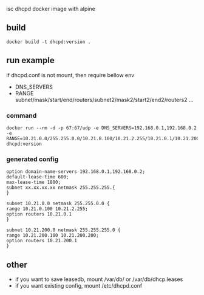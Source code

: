 isc dhcpd docker image with alpine

##  build
```
docker build -t dhcpd:version .
```

## run example
if dhcpd.conf is not mount, then require bellow env
* DNS_SERVERS
* RANGE subnet/mask/start/end/routers/subnet2/mask2/start2/end2/routers2 ... 
### command
```
docker run --rm -d -p 67:67/udp -e DNS_SERVERS=192.168.0.1,192.168.0.2 -e RANGE=10.21.0.0/255.255.0.0/10.21.0.100/10.21.2.255/10.21.0.1/10.21.200.0/255.255.255.0/10.21.200.100/10.21.200.200/10.21.200.1 dhcpd:version
```

### generated config
```
option domain-name-servers 192.168.0.1,192.168.0.2;
default-lease-time 600;
max-lease-time 1800;
subnet xx.xx.xx.xx netmask 255.255.255.{
}

subnet 10.21.0.0 netmask 255.255.0.0 {
range 10.21.0.100 10.21.2.255;
option routers 10.21.0.1
}

subnet 10.21.200.0 netmask 255.255.255.0 {
range 10.21.200.100 10.21.200.200;
option routers 10.21.200.1
}
```

## other
* if you want to save leasedb, mount /var/db/ or /var/db/dhcp.leases
* if you want existing config, mount /etc/dhcpd.conf 

